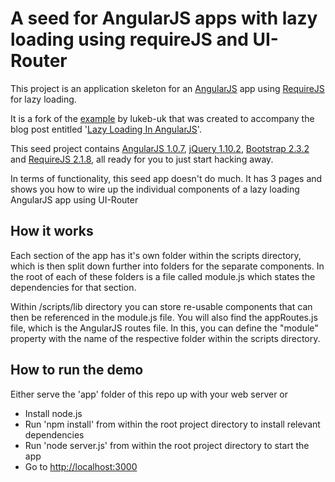 A seed for AngularJS apps with lazy loading using requireJS and UI-Router
=====================================
This project is an application skeleton for an [AngularJS](http://angularjs.org/) app using [RequireJS](http://requirejs.org/) for lazy loading.

It is a fork of the [example](https://github.com/lukeb-uk/angular-requirejs-lazy-load-seed) by lukeb-uk that was created to accompany the blog post entitled
'[Lazy Loading In AngularJS](http://ify.io/lazy-loading-in-angularjs/)'.

This seed project contains [AngularJS 1.0.7](http://angularjs.org/), [jQuery 1.10.2](http://jquery.com/), [Bootstrap 2.3.2](http://twitter.github.com/bootstrap/) and [RequireJS 2.1.8](http://requirejs.org/), all ready for you to just start hacking away.

In terms of functionality, this seed app doesn't do much. It has 3 pages and shows you how to wire up the individual components of a lazy loading AngularJS app using UI-Router

## How it works
Each section of the app has it's own folder within the scripts directory, which is then split down further into folders for the separate components. In the root of each of these folders is a file called module.js which states the dependencies for that section.

Within /scripts/lib directory you can store re-usable components that can then be referenced in the module.js file. You will also find the appRoutes.js file, which is the AngularJS routes file. In this, you can define the "module" property with the name of the respective folder within the scripts directory.

## How to run the demo

Either serve the 'app' folder of this repo up with your web server or

* Install node.js
* Run 'npm install' from within the root project directory to install relevant dependencies
* Run 'node server.js' from within the root project directory to start the app
* Go to [http://localhost:3000](http://localhost:3000)